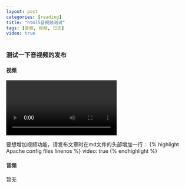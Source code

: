 ```yaml
---
layout: post
categories: [reading]
title: "html5音视频测试"
tags: [音频, 视频, 日志]
video: true
---
```


### 测试一下音视频的发布

#### 视频

<video id="example_video_1" class="video-js vjs-default-skin" data-setup='{ "controls": true, "autoplay": false, "preload": "auto", "poster": "http://video-js.zencoder.com/oceans-clip.png", "width": "100%", "height": 264 }'>
 <source src="http://video-js.zencoder.com/oceans-clip.mp4" type='video/mp4' />
 <p class="vjs-no-js">To view this video please enable JavaScript, and consider upgrading to a web browser that <a href="http://videojs.com/html5-video-support/" target="_blank">supports HTML5 video</a></p>
</video>

要想增加视频功能，请发布文章时在md文件的头部增加一行：
{% highlight Apache config files linenos %}
video: true
{% endhighlight %}

#### 音频
暂无
